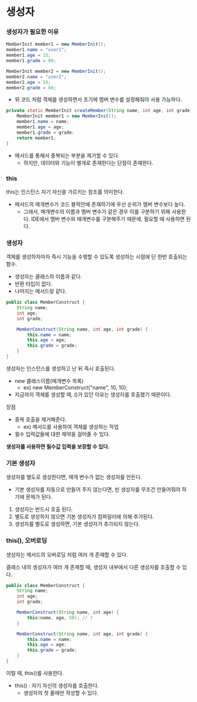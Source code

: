 생성자
==
### 생성자가 필요한 이유

```java
MemberInit member1 = new MemberInit();
member1.name = "user1";
member1.age = 15;
member1.grade = 90;

MemberInit member2 = new MemberInit();
member2.name = "user2";
member2.age = 16;
member2.grade = 80;
```
- 위 코드 처럼 객체를 생성하면서 초기에 멤버 변수를 설정해줘야 사용 가능하다.

```java
private static MemberInit createMember(String name, int age, int grade) {
    MemberInit member1 = new MemberInit();
    member1.name = name;
    member1.age = age;
    member1.grade = grade;
    return member1;
}
```
- 메서드를 통해서 중복되는 부분을 제거할 수 있다.
  - 하지만, 데이터와 기능이 별개로 존재한다는 단점이 존재한다.


### this
this는 인스턴스 자기 자신을 가르키는 참조를 의미한다.
- 메서드의 매개변수가 코드 블럭안에 존재하기에 우선 순위가 멤버 변수보다 높다.
  - 그래서, 매개변수의 이름과 멤버 변수가 같은 경우 이를 구분하기 위해 사용한다.
IDE에서 멤버 변수와 매개변수를 구분해주기 때문에, 필요할 때 사용하면 된다.


### 생성자
객체를 생성하자마자 즉시 기능을 수행할 수 있도록 생성하는 시점에 단 한번 호출되는 함수.
- 생성자는 클래스의 이름과 같다.
- 반환 타입이 없다.
- 나머지는 메서드랑 같다.
```java
public class MemberConstruct {
    String name;
    int age;
    int grade;

    MemberConstruct(String name, int age, int grade) {
        this.name = name;
        this.age = age;
        this.grade = grade;
    }
}
```
생성자는 인스턴스를 생성하고 난 뒤 즉시 호출된다.
- new 클래스이름(매개변수 목록)
  - ex) new MemberConstruct("name", 10, 10);
- 지금까지 객체를 생성할 때, ()가 있던 이유는 생성자를 호출했기 때문이다.

장점
- 중복 호출을 제거해준다.
  - ex) 메서드를 사용하여 객체를 생성하는 작업
- 필수 입력값들에 대한 제약을 걸어줄 수 있다.

**생성자를 사용하면 필수값 입력을 보장할 수 있다.**

### 기본 생성자
생성자를 별도로 생성한다면, 매개 변수가 없는 생성자를 만든다.
- 기본 생성자를 자동으로 만들어 주지 않는다면, 빈 생성자를 무조건 만들어줘야 하기에 문제가 된다.

1. 생성자는 반드시 호출 된다.
2. 별도로 생성하지 않으면 기본 생성자가 컴파일러에 의해 추가된다.
3. 생성자를 별도로 생성하면, 기본 생성자가 추가되지 않는다.


### this(), 오버로딩
생성자는 메서드의 오버로딩 처럼 여러 개 존재할 수 있다.

클래스 내의 생성자가 여러 개 존재할 때, 생성자 내부에서 다른 생성자를 호출할 수 있다.
```java
public class MemberConstruct {
    String name;
    int age;
    int grade;

    MemberConstruct(String name, int age) {
        this(name, age, 50); // t
    }

    MemberConstruct(String name, int age, int grade) {
        this.name = name;
        this.age = age;
        this.grade = grade;
    }
}

```
이럴 때, this()를 사용한다.
- this() : 자기 자신의 생성자를 호출한다.
  - 생성자의 첫 줄에만 작성할 수 있다.  
